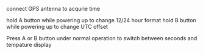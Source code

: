 connect GPS antenna to acqurie time

hold A button while powering up to change 12/24 hour format
hold B button while powering up to change UTC offset

Press A or B button under normal operation to switch between seconds and tempature display